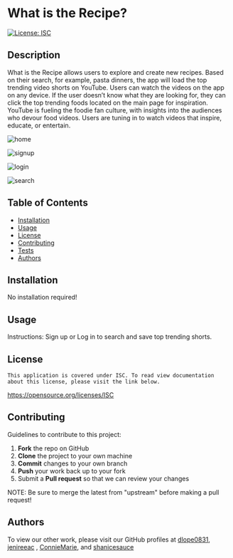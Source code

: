 # What is the Recipe?

[![License: ISC](https://img.shields.io/badge/license-ISC-blue.svg)](#license)

## Description

What is the Recipe allows users to explore and create new recipes. Based on their search, for example, pasta dinners, the app will load the top trending video shorts on YouTube. Users can watch the videos on the app on any device. If the user doesn’t know what they are looking for, they can click the top trending foods located on the main page for inspiration.
YouTube is fueling the foodie fan culture, with insights into the audiences who devour food videos. Users are tuning in to watch videos that inspire, educate, or entertain.

![home](https://user-images.githubusercontent.com/107827563/209002816-83a40e4e-c978-4e20-87ed-5bf542125c44.png)

![signup](https://user-images.githubusercontent.com/107827563/209003877-34acee47-790a-4795-8f99-aeef268fbc21.png)

![login](https://user-images.githubusercontent.com/107827563/209003843-a3ecf254-3f7f-428c-855e-901986f0625d.png)

![search](https://user-images.githubusercontent.com/107827563/209002870-b323805a-7ca0-4fb9-86a9-0580b1d1196f.png)

## Table of Contents

- [Installation](#installation)
- [Usage](#usage)
- [License](#license)
- [Contributing](#contributing)
- [Tests](#tests)
- [Authors](#authors)

## Installation

No installation required!

## Usage

Instructions:
Sign up or Log in to search and save top trending shorts.

## License

    This application is covered under ISC. To read view documentation about this license, please visit the link below.

https://opensource.org/licenses/ISC

## Contributing

Guidelines to contribute to this project:

 1. **Fork** the repo on GitHub
 2. **Clone** the project to your own machine
 3. **Commit** changes to your own branch
 4. **Push** your work back up to your fork
 5. Submit a **Pull request** so that we can review your changes

NOTE: Be sure to merge the latest from "upstream" before making a pull request!

## Authors

To view our other work, please visit our GitHub profiles at
[dlope0831](https://github.com/dlope0831),
[jenireeac](https://github.com/jenireeac) ,
[ConnieMarie](https://www.github.com/ConnieMarie), and
[shanicesauce](https://github.com/shanicesauce)
